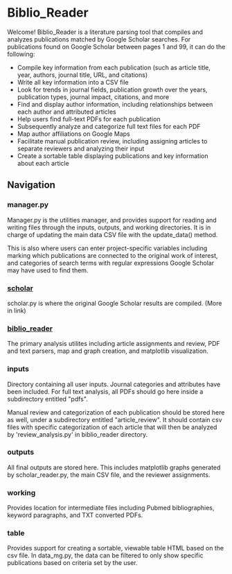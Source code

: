 Biblio_Reader
=============

Welcome! Biblio_Reader is a literature parsing tool that compiles and analyzes publications matched by Google Scholar searches.
For publications found on Google Scholar between pages 1 and 99, it can do the following:
* Compile key information from each publication (such as article title, year, authors, journal title, URL, and citations)
* Write all key information into a CSV file
* Look for trends in journal fields, publication growth over the years, publication types, journal impact, citations, and more
* Find and display author information, including relationships between each author and attributed articles
* Help users find full-text PDFs for each publication 
* Subsequently analyze and categorize full text files for each PDF 
* Map author affiliations on Google Maps
* Facilitate manual publication review, including assigning articles to separate reviewers and analyzing their input
* Create a sortable table displaying publications and key information about each article

Navigation
----------
### manager.py

Manager.py is the utilities manager, and provides support for reading and writing files through the inputs, outputs, and working directories. It is in charge of updating the main data CSV file with the update_data() method.

This is also where users can enter project-specific variables including marking which publications are connected to the original work of interest, and categories of search terms with regular expressions Google Scholar may have used to find them.

### [scholar](/scholar)

scholar.py is where the original Google Scholar results are compiled. (More in link)

### [biblio_reader](/biblio_reader)

The primary analysis utilites including article assignments and review, PDF and text parsers, map and graph creation, and matplotlib visualization.

### inputs

Directory containing all user inputs. Journal categories and attributes have been included. For full text analysis, all PDFs should go here inside a subdirectory entitled "pdfs".
 
 Manual review and categorization of each publication should be stored here as well, under a subdirectory entitled "article_review". It should contain csv files with specific categorization of each article that will then be analyzed by 'review_analysis.py' in biblio_reader directory.  

### outputs

All final outputs are stored here. This includes matplotlib graphs generated by scholar_reader.py, the main CSV file, and the reviewer assignments.

### working

Provides location for intermediate files including Pubmed bibliographies, keyword paragraphs, and TXT converted PDFs.
### table

Provides support for creating a sortable, viewable table HTML based on the csv file. In data_mg.py, the data can be filtered to only show specific publications based on criteria set by the user.